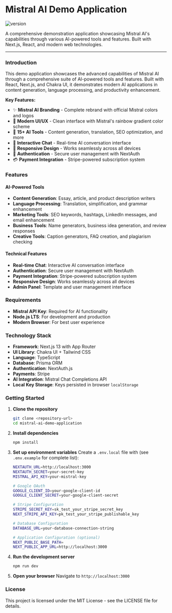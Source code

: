 # Mistral AI Demo Application

![version](https://img.shields.io/badge/version-1.8.0-brightgreen.svg)

A comprehensive demonstration application showcasing Mistral AI's capabilities through various AI-powered tools and features. Built with Next.js, React, and modern web technologies.

---

### Introduction

This demo application showcases the advanced capabilities of Mistral AI through a comprehensive suite of AI-powered tools and features. Built with React, Next.js, and Chakra UI, it demonstrates modern AI applications in content generation, language processing, and productivity enhancement.

**Key Features:**
- ✨ **Mistral AI Branding** - Complete rebrand with official Mistral colors and logos
- 🎨 **Modern UI/UX** - Clean interface with Mistral's rainbow gradient color scheme
- 🔧 **15+ AI Tools** - Content generation, translation, SEO optimization, and more
- 💬 **Interactive Chat** - Real-time AI conversation interface
- 📱 **Responsive Design** - Works seamlessly across all devices
- 🔐 **Authentication** - Secure user management with NextAuth
- 💳 **Payment Integration** - Stripe-powered subscription system

### Features

#### AI-Powered Tools
- **Content Generation**: Essay, article, and product description writers
- **Language Processing**: Translation, simplification, and grammar enhancement
- **Marketing Tools**: SEO keywords, hashtags, LinkedIn messages, and email enhancement
- **Business Tools**: Name generators, business idea generation, and review responses
- **Creative Tools**: Caption generators, FAQ creation, and plagiarism checking

#### Technical Features
- **Real-time Chat**: Interactive AI conversation interface
- **Authentication**: Secure user management with NextAuth
- **Payment Integration**: Stripe-powered subscription system
- **Responsive Design**: Works seamlessly across all devices
- **Admin Panel**: Template and user management interface

### Requirements

- **Mistral API Key**: Required for AI functionality
- **Node.js LTS**: For development and production
- **Modern Browser**: For best user experience

### Technology Stack

- **Framework**: Next.js 13 with App Router
- **UI Library**: Chakra UI + Tailwind CSS
- **Language**: TypeScript
- **Database**: Prisma ORM
- **Authentication**: NextAuth.js
- **Payments**: Stripe
- **AI Integration**: Mistral Chat Completions API
- **Local Key Storage**: Keys persisted in browser `localStorage`

### Getting Started

1. **Clone the repository**
   ```bash
   git clone <repository-url>
   cd mistral-ai-demo-application
   ```

2. **Install dependencies**
   ```bash
   npm install
   ```

3. **Set up environment variables**
   Create a `.env.local` file with (see `.env.example` for complete list):
   ```bash
   NEXTAUTH_URL=http://localhost:3000
   NEXTAUTH_SECRET=your-secret-key
   MISTRAL_API_KEY=your-mistral-key

   # Google OAuth
   GOOGLE_CLIENT_ID=your-google-client-id
   GOOGLE_CLIENT_SECRET=your-google-client-secret

   # Stripe Configuration
   STRIPE_SECRET_KEY=sk_test_your_stripe_secret_key
   NEXT_STRIPE_API_KEY=pk_test_your_stripe_publishable_key

   # Database Configuration
   DATABASE_URL=your-database-connection-string

   # Application Configuration (optional)
   NEXT_PUBLIC_BASE_PATH=
   NEXT_PUBLIC_APP_URL=http://localhost:3000
   ```

4. **Run the development server**
   ```bash
   npm run dev
   ```

5. **Open your browser**
   Navigate to `http://localhost:3000`

### License

This project is licensed under the MIT License - see the LICENSE file for details.
